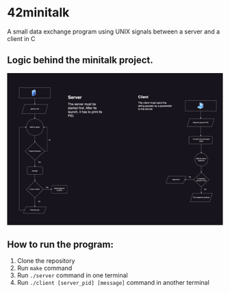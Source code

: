 # 42minitalk
A small data exchange program
using UNIX signals between a server and a client in C

## Logic behind the minitalk project.
![ok](https://github.com/rajh-phuyal/42minitalk/blob/main/42%20minitalk.drawio.png)

## How to run the program:
1. Clone the repository
2. Run `make` command
3. Run `./server` command in one terminal
4. Run `./client [server_pid] [message]` command in another terminal

